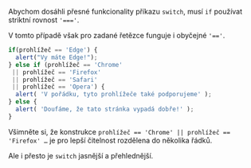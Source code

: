 Abychom dosáhli přesné funkcionality příkazu `switch`, musí `if` používat striktní rovnost `'==='`.

V tomto případě však pro zadané řetězce funguje i obyčejné `'=='`.

```js no-beautify
if(prohlížeč == 'Edge') {
  alert("Vy máte Edge!");
} else if (prohlížeč == 'Chrome'
 || prohlížeč == 'Firefox'
 || prohlížeč == 'Safari'
 || prohlížeč == 'Opera') {
  alert( 'V pořádku, tyto prohlížeče také podporujeme' );
} else {
  alert( 'Doufáme, že tato stránka vypadá dobře!' );
}
```

Všimněte si, že konstrukce `prohlížeč == 'Chrome' || prohlížeč == 'Firefox' …` je pro lepší čitelnost rozdělena do několika řádků.

Ale i přesto je `switch` jasnější a přehlednější.
